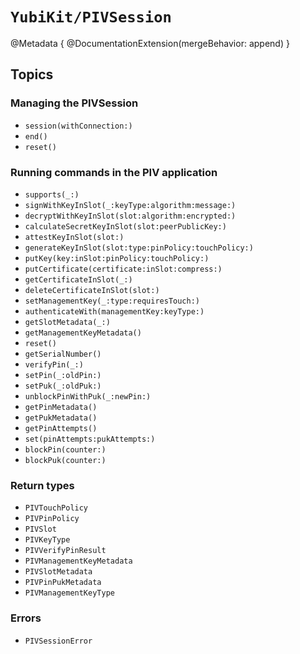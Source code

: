 # ``YubiKit/PIVSession``

@Metadata {
    @DocumentationExtension(mergeBehavior: append)
}

## Topics

### Managing the PIVSession

- ``session(withConnection:)``
- ``end()``
- ``reset()``

### Running commands in the PIV application

- ``supports(_:)``
- ``signWithKeyInSlot(_:keyType:algorithm:message:)``
- ``decryptWithKeyInSlot(slot:algorithm:encrypted:)``
- ``calculateSecretKeyInSlot(slot:peerPublicKey:)``
- ``attestKeyInSlot(slot:)``
- ``generateKeyInSlot(slot:type:pinPolicy:touchPolicy:)``
- ``putKey(key:inSlot:pinPolicy:touchPolicy:)``
- ``putCertificate(certificate:inSlot:compress:)``
- ``getCertificateInSlot(_:)``
- ``deleteCertificateInSlot(slot:)``
- ``setManagementKey(_:type:requiresTouch:)``
- ``authenticateWith(managementKey:keyType:)``
- ``getSlotMetadata(_:)``
- ``getManagementKeyMetadata()``
- ``reset()``
- ``getSerialNumber()``
- ``verifyPin(_:)``
- ``setPin(_:oldPin:)``
- ``setPuk(_:oldPuk:)``
- ``unblockPinWithPuk(_:newPin:)``
- ``getPinMetadata()``
- ``getPukMetadata()``
- ``getPinAttempts()``
- ``set(pinAttempts:pukAttempts:)``
- ``blockPin(counter:)``
- ``blockPuk(counter:)``



### Return types

- ``PIVTouchPolicy``
- ``PIVPinPolicy``
- ``PIVSlot``
- ``PIVKeyType``
- ``PIVVerifyPinResult``
- ``PIVManagementKeyMetadata``
- ``PIVSlotMetadata``
- ``PIVPinPukMetadata``
- ``PIVManagementKeyType``

### Errors

- ``PIVSessionError``

